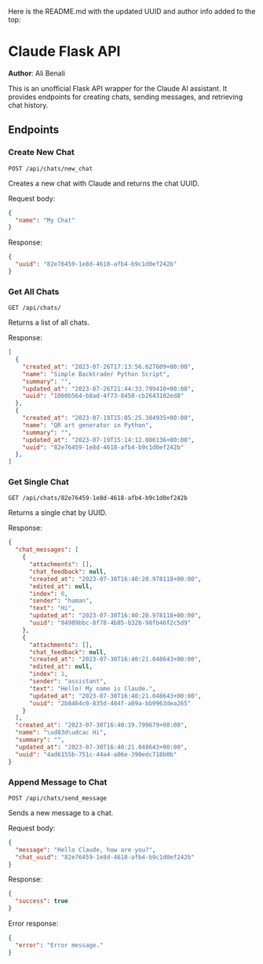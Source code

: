 Here is the README.md with the updated UUID and author info added to the top:

# Claude Flask API

**Author**: Ali Benali

This is an unofficial Flask API wrapper for the Claude AI assistant. It provides endpoints for creating chats, sending messages, and retrieving chat history.

## Endpoints

### Create New Chat

```
POST /api/chats/new_chat  
```

Creates a new chat with Claude and returns the chat UUID.

Request body:

```json
{
  "name": "My Chat" 
}
```

Response: 

```json
{
  "uuid": "82e76459-1e8d-4618-afb4-b9c1d0ef242b"
}
```

### Get All Chats

```
GET /api/chats/
```

Returns a list of all chats.

Response:

```json
[
  {
    "created_at": "2023-07-26T17:13:56.627609+00:00",
    "name": "Simple Backtrader Python Script",
    "summary": "",
    "updated_at": "2023-07-26T21:44:33.799410+00:00",
    "uuid": "1060b564-b8ad-4f73-8450-cb2643102ed8"
  },
  {
    "created_at": "2023-07-19T15:05:25.384935+00:00",
    "name": "QR art generator in Python",
    "summary": "",
    "updated_at": "2023-07-19T15:14:12.086136+00:00",
    "uuid": "82e76459-1e8d-4618-afb4-b9c1d0ef242b"
  },
]
```

### Get Single Chat

``` 
GET /api/chats/82e76459-1e8d-4618-afb4-b9c1d0ef242b
```

Returns a single chat by UUID. 

Response:

```json
{
  "chat_messages": [
    {
      "attachments": [],
      "chat_feedback": null,
      "created_at": "2023-07-30T16:40:20.978118+00:00",
      "edited_at": null,
      "index": 0,
      "sender": "human",
      "text": "Hi",
      "updated_at": "2023-07-30T16:40:20.978118+00:00",
      "uuid": "84989bbc-8f78-4b85-b32b-98fb46f2c5d9"
    },
    {
      "attachments": [],
      "chat_feedback": null,
      "created_at": "2023-07-30T16:40:21.048643+00:00",
      "edited_at": null,
      "index": 1,
      "sender": "assistant",
      "text": "Hello! My name is Claude.",
      "updated_at": "2023-07-30T16:40:21.048643+00:00",
      "uuid": "2b8464c0-835d-484f-a09a-bb9963dea265"
    }
  ],
  "created_at": "2023-07-30T16:40:19.799679+00:00",
  "name": "\ud83d\udcac Hi",
  "summary": "",
  "updated_at": "2023-07-30T16:40:21.048643+00:00",
  "uuid": "4ad6155b-751c-44a4-a06e-390edc718b0b"
}
```

### Append Message to Chat  

```
POST /api/chats/send_message
```

Sends a new message to a chat.

Request body:

```json
{
  "message": "Hello Claude, how are you?", 
  "chat_uuid": "82e76459-1e8d-4618-afb4-b9c1d0ef242b"  
}
```

Response: 

```json
{
  "success": true
}
```

Error response:

```json 
{
  "error": "Error message."
}
```
